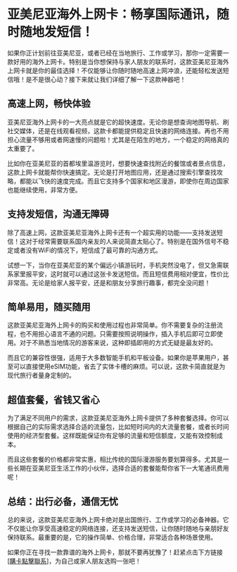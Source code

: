 # 亚美尼亚海外上网卡：畅享国际通讯，随时随地发短信！

如果你正计划前往亚美尼亚，或者已经在当地旅行、工作或学习，那你一定需要一款好用的海外上网卡。特别是当你想保持与家人朋友的联系时，这款亚美尼亚海外上网卡就是你的最佳选择！不仅能够让你随时随地高速上网冲浪，还能轻松发送短信哦！是不是很心动？接下来就让我们详细了解一下这款神器吧！

## 高速上网，畅快体验

亚美尼亚海外上网卡的一大亮点就是它的超快速度。无论你是想查询地图导航、刷社交媒体，还是在线观看视频，这款卡都能提供稳定且快速的网络连接。再也不用担心流量不够用或者网速慢的问题啦！尤其是在陌生的地方，一个稳定的网络真的太重要了。

比如你在亚美尼亚的首都埃里温游览时，想要快速查找附近的餐馆或者景点信息，这款上网卡就能帮你快速搞定。无论是打开地图应用，还是通过搜索引擎查找攻略，都能以飞快的速度完成。而且它支持多个国家和地区漫游，即使你在周边国家也能继续使用，非常方便。

## 支持发短信，沟通无障碍

除了高速上网，这款亚美尼亚海外上网卡还有一个超实用的功能——支持发送短信！这对于经常需要联系国内亲友的人来说简直太贴心了。特别是在国外信号不稳定或者没有WiFi的情况下，短信成了最可靠的沟通方式。

试想一下，当你在亚美尼亚的某个偏远小镇游玩时，手机突然没电了，但又急需联系家里报平安，这时就可以通过这张卡发送短信。而且短信费用相对便宜，性价比非常高。无论是给家人报平安，还是和朋友分享旅行趣事，都完全没问题！

## 简单易用，随买随用

这款亚美尼亚海外上网卡的购买和使用过程也非常简单。你不需要复杂的注册流程，也不用担心语言不通的问题。只需要按照说明操作，插入手机后即可立即使用。对于不熟悉当地情况的游客来说，这种即插即用的方式无疑是最友好的。

而且它的兼容性很强，适用于大多数智能手机和平板设备。如果你是苹果用户，甚至可以直接使用eSIM功能，省去了实体卡槽的麻烦。可以说，这款卡简直就是为现代旅行者量身定制的。

## 超值套餐，省钱又省心

为了满足不同用户的需求，这款亚美尼亚海外上网卡提供了多种套餐选择。你可以根据自己的实际需求选择合适的流量包，比如短时间内的大流量套餐，或者长时间使用的经济型套餐。这样既能保证你有足够的流量和短信额度，又能有效控制成本。

而且这些套餐的价格都非常实惠，相比传统的国际漫游服务要划算得多。尤其是一些长期在亚美尼亚生活工作的小伙伴，选择合适的套餐能帮你省下一大笔通讯费用呢！

## 总结：出行必备，通信无忧

总的来说，这款亚美尼亚海外上网卡绝对是出国旅行、工作或学习的必备神器。它不仅能让你享受高速稳定的网络连接，还支持发送短信，让你随时随地与亲朋好友保持联系。最重要的是，它的操作简单、价格合理，非常适合各种场景使用。

如果你正在寻找一款靠谱的海外上网卡，那就不要再犹豫了！赶紧点击下方链接[[購卡點擊聯系](https://t.me/s/esim1088)]，为自己或家人朋友选购一张吧！